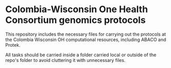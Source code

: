 # Colombia-Wisconsin One Health Consortium genomics protocols 

This repository includes the necessary files for carrying out the protocols at the Colombia Wisconsin OH computational resources, including ABACO and Protek.

All tasks should be carried inside a folder carried local or outside of the repo's folder to avoid cluttering it with unnecessary files.

